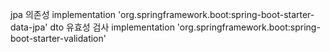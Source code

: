 
jpa 의존성 implementation 'org.springframework.boot:spring-boot-starter-data-jpa'
dto 유효성 검사 implementation 'org.springframework.boot:spring-boot-starter-validation'
